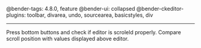 @bender-tags: 4.8.0, feature
@bender-ui: collapsed
@bender-ckeditor-plugins: toolbar, divarea, undo, sourcearea, basicstyles, div

----

Press bottom buttons and check if editor is scroleld properly. Compare scroll position with values displayed above editor.
